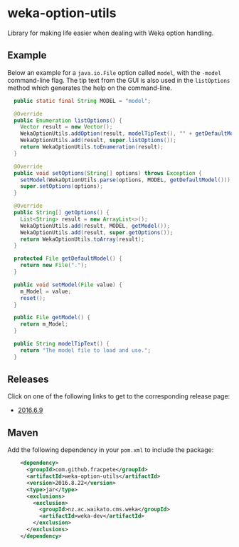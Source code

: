 weka-option-utils
=================

Library for making life easier when dealing with Weka option handling.

Example
-------

Below an example for a `java.io.File` option called `model`, with the `-model`
command-line flag. The tip text from the GUI is also used in the `listOptions`
method which generates the help on the command-line.

```java
  public static final String MODEL = "model";

  @Override
  public Enumeration listOptions() {
    Vector result = new Vector();
    WekaOptionUtils.addOption(result, modelTipText(), "" + getDefaultModel(), MODEL);
    WekaOptionUtils.add(result, super.listOptions());
    return WekaOptionUtils.toEnumeration(result);
  }

  @Override
  public void setOptions(String[] options) throws Exception {
    setModel(WekaOptionUtils.parse(options, MODEL, getDefaultModel()));
    super.setOptions(options);
  }

  @Override
  public String[] getOptions() {
    List<String> result = new ArrayList<>();
    WekaOptionUtils.add(result, MODEL, getModel());
    WekaOptionUtils.add(result, super.getOptions());
    return WekaOptionUtils.toArray(result);
  }

  protected File getDefaultModel() {
    return new File(".");
  }

  public void setModel(File value) {
    m_Model = value;
    reset();
  }

  public File getModel() {
    return m_Model;
  }

  public String modelTipText() {
    return "The model file to load and use.";
  }
```


Releases
--------

Click on one of the following links to get to the corresponding release page:

* [2016.6.9](https://github.com/fracpete/weka-option-utils/releases/v2016.6.9)


Maven
-----

Add the following dependency in your `pom.xml` to include the package:

```xml
    <dependency>
      <groupId>com.github.fracpete</groupId>
      <artifactId>weka-option-utils</artifactId>
      <version>2016.8.22</version>
      <type>jar</type>
      <exclusions>
        <exclusion>
          <groupId>nz.ac.waikato.cms.weka</groupId>
          <artifactId>weka-dev</artifactId>
        </exclusion>
      </exclusions>
    </dependency>
```

